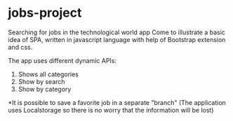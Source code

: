 # jobs-project

Searching for jobs in the technological world app
Come to illustrate a basic idea of SPA, written in javascript language
with help of Bootstrap extension and css.

The app uses different dynamic APIs:

1. Shows all categories
2. Show by search
3. Show by category

*It is possible to save a favorite job in a separate "branch" 
(The application uses Localstorage so there is no worry that the information will be lost)



